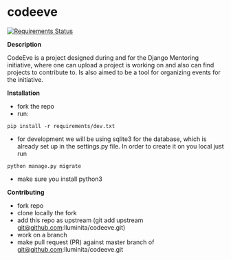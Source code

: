 # codeeve

[![Requirements
Status](https://requires.io/github/luminitacristinalazarescu/codeeve/requirements.svg?branch=master)](https://requires.io/github/luminitacristinalazarescu/codeeve/requirements/?branch=master)

**Description**

CodeEve is a project designed during and for the Django Mentoring initiative, where one can upload a project is working on and also can find projects to contribute to. Is also aimed to be a tool for organizing events for the initiative.

**Installation**
* fork the repo
* run:
```
pip install -r requirements/dev.txt
```
* for development we will be using sqlite3 for the database, which is already
  set up in the settings.py file. In order to create it on you local just run
```
python manage.py migrate
```
* make sure you install python3

**Contributing**
* fork repo
* clone locally the fork
* add this repo as upstream (git add upstream git@github.com:lluminita/codeeve.git)
* work on a branch
* make pull request (PR) against master branch of git@github.com:lluminita/codeeve.git

